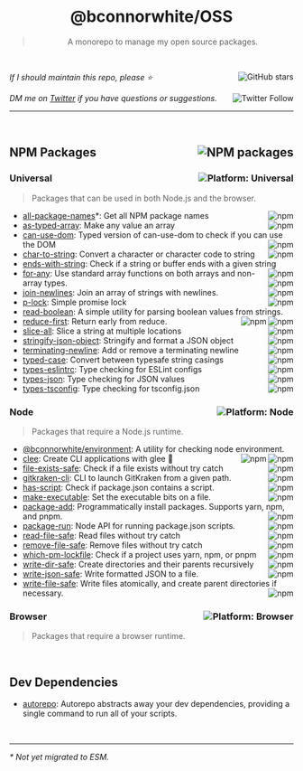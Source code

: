 <!--BEGIN HEADER-->
<div id="top" align="center">
  <h1>@bconnorwhite/OSS</h1>
</div>

<blockquote align="center">A monorepo to manage my open source packages.</blockquote>

<br />

_If I should maintain this repo, please ⭐️_
<a href="https://github.com/bconnorwhite/OSS">
  <img align="right" alt="GitHub stars" src="https://img.shields.io/github/stars/bconnorwhite/OSS?label=%E2%AD%90%EF%B8%8F&style=social">
</a>


_DM me on [Twitter](https://twitter.com/bconnorwhite) if you have questions or suggestions._
<a href="https://twitter.com/bconnorwhite">
  <img align="right" alt="Twitter Follow" src="https://img.shields.io/twitter/url?label=%40bconnorwhite&style=social&url=https%3A%2F%2Ftwitter.com%2Fbconnorwhite">
</a>

---
<!--END HEADER-->

<br />

<h2 id="packages"><a href="https://www.npmjs.com/~bconnorwhite"><img align="right" alt="NPM packages" src="https://img.shields.io/badge/NPM%20Packages-91-%23CB3837"></a>NPM Packages</h2>

<h3>Universal<img alt="Platform: Universal" src="https://img.shields.io/badge/Universal-%233178C6?logo=javascript&logoColor=white" align="right" /></h3>

> Packages that can be used in both Node.js and the browser.

- [all-package-names](https://github.com/bconnorwhite/all-package-names)*: Get all NPM package names<a href="https://www.npmjs.com/package/all-package-names"><img alt="npm" align="right" src="https://img.shields.io/npm/dm/all-package-names"></a>
- [as-typed-array](https://github.com/bconnorwhite/as-typed-array): Make any value an array<a href="https://www.npmjs.com/package/as-typed-array"><img alt="npm" align="right" src="https://img.shields.io/npm/dm/as-typed-array"></a>
- [can-use-dom](https://github.com/bconnorwhite/can-use-dom): Typed version of can-use-dom to check if you can use the DOM<a href="https://www.npmjs.com/package/@bconnorwhite/can-use-dom"><img alt="npm" align="right" src="https://img.shields.io/npm/dm/@bconnorwhite/can-use-dom"></a>
- [char-to-string](https://github.com/bconnorwhite/char-to-string): Convert a character or character code to string<a href="https://www.npmjs.com/package/char-to-string"><img alt="npm" align="right" src="https://img.shields.io/npm/dm/char-to-string"></a>
- [ends-with-string](https://github.com/bconnorwhite/ends-with-string): Check if a string or buffer ends with a given string<a href="https://www.npmjs.com/package/ends-with-string"><img alt="npm" align="right" src="https://img.shields.io/npm/dm/ends-with-string"></a>
- [for-any](https://github.com/bconnorwhite/for-any): Use standard array functions on both arrays and non-array types.<a href="https://www.npmjs.com/package/@bconnorwhite/for-any"><img alt="npm" align="right" src="https://img.shields.io/npm/dm/@bconnorwhite/for-any"></a>
- [join-newlines](https://github.com/bconnorwhite/join-newlines): Join an array of strings with newlines.<a href="https://www.npmjs.com/package/join-newlines"><img alt="npm" align="right" src="https://img.shields.io/npm/dm/join-newlines"></a>
- [p-lock](https://github.com/bconnorwhite/p-lock): Simple promise lock<a href="https://www.npmjs.com/package/p-lock"><img alt="npm" align="right" src="https://img.shields.io/npm/dm/p-lock"></a>
- [read-boolean](https://github.com/bconnorwhite/read-boolean): A simple utility for parsing boolean values from strings.<a href="https://www.npmjs.com/package/read-boolean"><img alt="npm" align="right" src="https://img.shields.io/npm/dm/read-boolean"></a>
- [reduce-first](https://github.com/bconnorwhite/reduce-first): Return early from reduce.<a href="https://www.npmjs.com/package/reduce-first"><img alt="npm" align="right" src="https://img.shields.io/npm/dm/reduce-first"></a>
- [slice-all](https://github.com/bconnorwhite/slice-all): Slice a string at multiple locations<a href="https://www.npmjs.com/package/slice-all"><img alt="npm" align="right" src="https://img.shields.io/npm/dm/slice-all"></a>
- [stringify-json-object](https://github.com/bconnorwhite/stringify-json-object): Stringify and format a JSON object<a href="https://www.npmjs.com/package/stringify-json-object"><img alt="npm" align="right" src="https://img.shields.io/npm/dm/stringify-json-object"></a>
- [terminating-newline](https://github.com/bconnorwhite/terminating-newline): Add or remove a terminating newline<a href="https://www.npmjs.com/package/terminating-newline"><img alt="npm" align="right" src="https://img.shields.io/npm/dm/terminating-newline"></a>
- [typed-case](https://github.com/bconnorwhite/typed-case): Convert between typesafe string casings<a href="https://www.npmjs.com/package/typed-case"><img alt="npm" align="right" src="https://img.shields.io/npm/dm/typed-case"></a>
- [types-eslintrc](https://github.com/bconnorwhite/eslintrc): Type checking for ESLint configs<a href="https://www.npmjs.com/package/types-eslintrc"><img alt="npm" align="right" src="https://img.shields.io/npm/dm/types-eslintrc"></a>
- [types-json](https://github.com/bconnorwhite/types-json): Type checking for JSON values<a href="https://www.npmjs.com/package/types-json"><img alt="npm" align="right" src="https://img.shields.io/npm/dm/types-json"></a>
- [types-tsconfig](https://github.com/bconnorwhite/types-tsconfig): Type checking for tsconfig.json<a href="https://www.npmjs.com/package/types-tsconfig"><img alt="npm" align="right" src="https://img.shields.io/npm/dm/types-tsconfig"></a>

<h3>Node<img alt="Platform: Node" src="https://img.shields.io/badge/Node-%23339933?logo=node.js&logoColor=white" align="right" /></h3>

> Packages that require a Node.js runtime.

- [@bconnorwhite/environment](https://github.com/bconnorwhite/environment): A utility for checking node environment.<a href="https://www.npmjs.com/package/@bconnorwhite/environment"><img alt="npm" align="right" src="https://img.shields.io/npm/dm/@bconnorwhite/environment"></a>
- [clee](https://github.com/bconnorwhite/clee): Create CLI applications with glee 🎉<a href="https://www.npmjs.com/package/clee"><img alt="npm" align="right" src="https://img.shields.io/npm/dm/clee"></a>
- [file-exists-safe](https://github.com/bconnorwhite/file-exists-safe): Check if a file exists without try catch<a href="https://www.npmjs.com/package/file-exists-safe"><img alt="npm" align="right" src="https://img.shields.io/npm/dm/file-exists-safe"></a>
- [gitkraken-cli](https://github.com/bconnorwhite/gitkraken-cli): CLI to launch GitKraken from a given path.<a href="https://www.npmjs.com/package/gitkraken-cli"><img alt="npm" align="right" src="https://img.shields.io/npm/dm/gitkraken-cli"></a>
- [has-script](https://github.com/bconnorwhite/has-script): Check if package.json contains a script.<a href="https://www.npmjs.com/package/has-script"><img alt="npm" align="right" src="https://img.shields.io/npm/dm/has-script"></a>
- [make-executable](https://github.com/bconnorwhite/make-executable): Set the executable bits on a file.<a href="https://www.npmjs.com/package/make-executable"><img alt="npm" align="right" src="https://img.shields.io/npm/dm/make-executable"></a>
- [package-add](https://github.com/bconnorwhite/package-add): Programmatically install packages. Supports yarn, npm, and pnpm.<a href="https://www.npmjs.com/package/package-add"><img alt="npm" align="right" src="https://img.shields.io/npm/dm/package-add"></a>
- [package-run](https://github.com/bconnorwhite/package-run): Node API for running package.json scripts.<a href="https://www.npmjs.com/package/package-run"><img alt="npm" align="right" src="https://img.shields.io/npm/dm/package-run"></a>
- [read-file-safe](https://github.com/bconnorwhite/read-file-safe): Read files without try catch<a href="https://www.npmjs.com/package/read-file-safe"><img alt="npm" align="right" src="https://img.shields.io/npm/dm/read-file-safe"></a>
- [remove-file-safe](https://github.com/bconnorwhite/remove-file-safe): Remove files without try catch<a href="https://www.npmjs.com/package/remove-file-safe"><img alt="npm" align="right" src="https://img.shields.io/npm/dm/remove-file-safe"></a>
- [which-pm-lockfile](https://github.com/bconnorwhite/which-pm-lockfile): Check if a project uses yarn, npm, or pnpm<a href="https://www.npmjs.com/package/which-pm-lockfile"><img alt="npm" align="right" src="https://img.shields.io/npm/dm/which-pm-lockfile"></a>
- [write-dir-safe](https://github.com/bconnorwhite/write-dir-safe): Create directories and their parents recursively<a href="https://www.npmjs.com/package/write-dir-safe"><img alt="npm" align="right" src="https://img.shields.io/npm/dm/write-dir-safe"></a>
- [write-json-safe](https://github.com/bconnorwhite/write-json-safe): Write formatted JSON to a file.<a href="https://www.npmjs.com/package/write-json-safe"><img alt="npm" align="right" src="https://img.shields.io/npm/dm/write-json-safe"></a>
- [write-file-safe](https://github.com/bconnorwhite/write-file-safe): Write files atomically, and create parent directories if necessary.<a href="https://www.npmjs.com/package/write-file-safe"><img alt="npm" align="right" src="https://img.shields.io/npm/dm/write-file-safe"></a>

<h3>Browser<img alt="Platform: Browser" src="https://img.shields.io/badge/Browser-%23E34F26?logo=html5&logoColor=white" align="right" /></h3>

> Packages that require a browser runtime.

<!--BEGIN FOOTER-->

<br />

<h2>Dev Dependencies</h2>

- [autorepo](https://www.npmjs.com/package/autorepo): Autorepo abstracts away your dev dependencies, providing a single command to run all of your scripts.

<!--END FOOTER-->

<br />

---

_* Not yet migrated to ESM._
